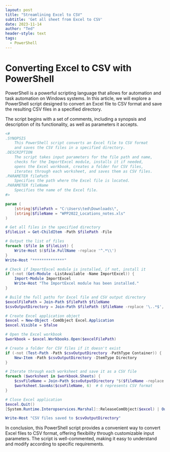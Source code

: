 ```yaml
---
layout: post
title: "Streamlining Excel to CSV"
subtitle: 'Get all sheet from Excel to CSV'
date: 2023-11-14
author: "Ted"
header-style: text
tags:
  - PowerShell
---
```


# Converting Excel to CSV with PowerShell

PowerShell is a powerful scripting language that allows for automation and task automation on Windows systems. In this article, we will explore a PowerShell script designed to convert an Excel file to CSV format and save the resulting CSV files in a specified directory.

The script begins with a set of comments, including a synopsis and description of its functionality, as well as parameters it accepts.

```powershell
<#
.SYNOPSIS
    This PowerShell script converts an Excel file to CSV format 
    and saves the CSV files in a specified directory.
.DESCRIPTION
    The script takes input parameters for the file path and name, 
    checks for the ImportExcel module, installs it if needed,
    opens the Excel workbook, creates a folder for CSV files, 
    iterates through each worksheet, and saves them as CSV files.
.PARAMETER filePath
    Specifies the path where the Excel file is located.
.PARAMETER fileName
    Specifies the name of the Excel file.
#>

param (
    [string]$filePath = "C:\Users\ted\Downloads\", 
    [string]$fileName = "WPP2022_Locations_notes.xls" 
)

# Get all files in the specified directory
$fileList = Get-ChildItem -Path $filePath -File

# Output the list of files
foreach ($file in $fileList) {
    Write-Host $($file.FullName -replace '^.*\\')
}
Write-Host "**************"

# Check if ImportExcel module is installed, if not, install it
if (-not (Get-Module -ListAvailable -Name ImportExcel)) {
    Import-Module ImportExcel
    Write-Host "The ImportExcel module has been installed."
}

# Build the full paths for Excel file and CSV output directory
$excelFilePath = Join-Path $filePath $fileName
$csvOutputDirectory = Join-Path $filePath ($fileName -replace '\..*$', '')

# Create Excel application object
$excel = New-Object -ComObject Excel.Application
$excel.Visible = $false

# Open the Excel workbook
$workbook = $excel.Workbooks.Open($excelFilePath)

# Create a folder for CSV files if it doesn't exist
if (-not (Test-Path -Path $csvOutputDirectory -PathType Container)) {
    New-Item -Path $csvOutputDirectory -ItemType Directory
}

# Iterate through each worksheet and save it as a CSV file
foreach ($worksheet in $workbook.Sheets) {
    $csvFileName = Join-Path $csvOutputDirectory "$($fileName -replace '\..*$', '')_$($worksheet.Name).csv"
    $worksheet.SaveAs($csvFileName, 6)  # 6 represents CSV format
}

# Close Excel application
$excel.Quit()
[System.Runtime.Interopservices.Marshal]::ReleaseComObject($excel) | Out-Null

Write-Host "CSV files saved to $csvOutputDirectory"
```

In conclusion, this PowerShell script provides a convenient way to convert Excel files to CSV format, offering flexibility through customizable input parameters. The script is well-commented, making it easy to understand and modify according to specific requirements.
